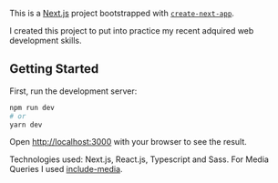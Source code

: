 This is a [Next.js](https://nextjs.org/) project bootstrapped with [`create-next-app`](https://github.com/vercel/next.js/tree/canary/packages/create-next-app).

I created this project to put into practice my recent adquired web development skills.
## Getting Started

First, run the development server:

```bash
npm run dev
# or
yarn dev
```

Open [http://localhost:3000](http://localhost:3000) with your browser to see the result.


Technologies used: Next.js, React.js, Typescript and Sass.
For Media Queries I used [include-media](https://eduardoboucas.github.io/include-media/).